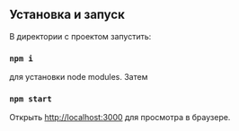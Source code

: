 ## Установка и запуск

В директории с проектом запустить:

### `npm i`

для установки node modules. Затем

### `npm start`

Открыть [http://localhost:3000](http://localhost:3000) для просмотра в браузере.
